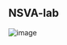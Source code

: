 ## NSVA-lab
![image](https://github.com/user-attachments/assets/5f7a6bdf-6f23-41ad-8174-b773cedc0941)
